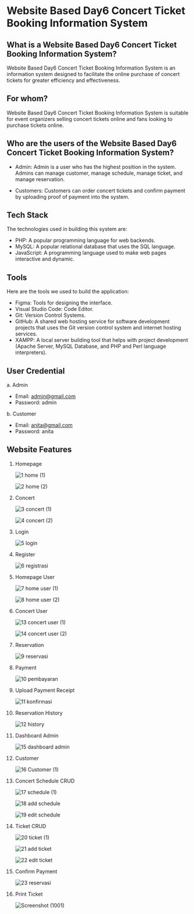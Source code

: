 # Website Based Day6 Concert Ticket Booking Information System

## What is a Website Based Day6 Concert Ticket Booking Information System?

Website Based Day6 Concert Ticket Booking Information System is an information system designed to facilitate the online purchase of concert tickets for greater efficiency and effectiveness.

## For whom?

Website Based Day6 Concert Ticket Booking Information System is suitable for event organizers selling concert tickets online and fans looking to purchase tickets online.

## Who are the users of the Website Based Day6 Concert Ticket Booking Information System?

- Admin: Admin is a user who has the highest position in the system. Admins can manage customer, manage schedule, manage ticket, and manage reservation.

- Customers: Customers can order concert tickets and confirm payment by uploading proof of payment into the system.

## Tech Stack

The technologies used in building this system are:
- PHP: A popular programming language for web backends.
- MySQL: A popular relational database that uses the SQL language.
- JavaScript: A programming language used to make web pages interactive and dynamic.

## Tools

Here are the tools we used to build the application:

- Figma: Tools for designing the interface.
- Visual Studio Code: Code Editor.
- Git: Version Control Systems.
- GitHub: A shared web hosting service for software development projects that uses the Git version control system and internet hosting services.
- XAMPP: A local server building tool that helps with project development (Apache Server, MySQL Database, and PHP and Perl language interpreters).

## User Credential

a. Admin
- Email: admin@gmail.com
- Password: admin
  
b. Customer
- Email: anita@gmail.com
- Password: anita


## Website Features

1. Homepage
   
   ![1  home (1)](https://github.com/indahcf/Website-Based-Day6-Concert-Ticket-Booking-Information-System/assets/104883886/6bc5273d-78cf-4452-9f97-641fcadc2cd2)

   ![2  home (2)](https://github.com/indahcf/Website-Based-Day6-Concert-Ticket-Booking-Information-System/assets/104883886/8d0db352-4e9c-4dae-b53e-37a17696b326)
   
2. Concert

   ![3  concert (1)](https://github.com/indahcf/Website-Based-Day6-Concert-Ticket-Booking-Information-System/assets/104883886/9057d489-664c-4c77-b9c9-3e458c160e4b)
   
   ![4  concert (2)](https://github.com/indahcf/Website-Based-Day6-Concert-Ticket-Booking-Information-System/assets/104883886/249ec797-8d1b-4678-9b16-2be1f93191ef)

3. Login

   ![5  login](https://github.com/indahcf/Website-Based-Day6-Concert-Ticket-Booking-Information-System/assets/104883886/cbc83c98-fedf-4904-8efd-1c1ad24b89c1)

4. Register

   ![6  registrasi](https://github.com/indahcf/Website-Based-Day6-Concert-Ticket-Booking-Information-System/assets/104883886/adc2588b-3228-4613-9b5d-7c56401be627)
   
5. Homepage User

   ![7  home user (1)](https://github.com/indahcf/Website-Based-Day6-Concert-Ticket-Booking-Information-System/assets/104883886/517aebb7-abaa-48fe-9ab4-17687ad35fda)
   
   ![8  home user (2)](https://github.com/indahcf/Website-Based-Day6-Concert-Ticket-Booking-Information-System/assets/104883886/68a82e56-2457-49ae-b5e2-ceb00276b78d)

6. Concert User

   ![13  concert user (1)](https://github.com/indahcf/Website-Based-Day6-Concert-Ticket-Booking-Information-System/assets/104883886/0817e516-e98d-4a53-9759-f1ae4e0be77a)
   
   ![14  concert user (2)](https://github.com/indahcf/Website-Based-Day6-Concert-Ticket-Booking-Information-System/assets/104883886/f1e3a691-aaf2-489e-ba10-dabb328f4c14)

7. Reservation

   ![9  reservasi](https://github.com/indahcf/Website-Based-Day6-Concert-Ticket-Booking-Information-System/assets/104883886/3a38b17b-1302-49c7-b6b0-2ba0fd88c6f2)
   
8. Payment

   ![10  pembayaran](https://github.com/indahcf/Website-Based-Day6-Concert-Ticket-Booking-Information-System/assets/104883886/62a387f2-bc06-486f-aa17-6657d6960281)
   
9. Upload Payment Receipt

   ![11  konfirmasi](https://github.com/indahcf/Website-Based-Day6-Concert-Ticket-Booking-Information-System/assets/104883886/941d2ec1-3dfd-47f7-a9ef-7c126afa6912)
   
10. Reservation History

    ![12  history](https://github.com/indahcf/Website-Based-Day6-Concert-Ticket-Booking-Information-System/assets/104883886/b80f49bd-ee74-46e1-96e6-88a91368e0a1)
    
11. Dashboard Admin

    ![15  dashboard admin](https://github.com/indahcf/Website-Based-Day6-Concert-Ticket-Booking-Information-System/assets/104883886/14442e8d-3d50-4040-8e04-5e59549637e4)
    
12. Customer

    ![16  Customer (1)](https://github.com/indahcf/Website-Based-Day6-Concert-Ticket-Booking-Information-System/assets/104883886/951af7a7-a955-40ae-8749-830e0694b742)
    
13. Concert Schedule CRUD

    ![17  schedule (1)](https://github.com/indahcf/Website-Based-Day6-Concert-Ticket-Booking-Information-System/assets/104883886/1f152c2f-f6b6-4313-96ad-d9ff5be13620)
    
    ![18  add schedule](https://github.com/indahcf/Website-Based-Day6-Concert-Ticket-Booking-Information-System/assets/104883886/d9da0023-f260-4f0b-8111-6f9dd197805a)
    
    ![19  edit schedule](https://github.com/indahcf/Website-Based-Day6-Concert-Ticket-Booking-Information-System/assets/104883886/f5a23028-e316-4b3b-b4d1-e5677a7d801a)
    
14. Ticket CRUD

    ![20  ticket (1)](https://github.com/indahcf/Website-Based-Day6-Concert-Ticket-Booking-Information-System/assets/104883886/823e95a1-8cc8-4364-a8f8-c0ef3a963e57)
    
    ![21  add ticket](https://github.com/indahcf/Website-Based-Day6-Concert-Ticket-Booking-Information-System/assets/104883886/35e1e2ae-688e-464d-92e4-8973172996e2)

    ![22  edit ticket](https://github.com/indahcf/Website-Based-Day6-Concert-Ticket-Booking-Information-System/assets/104883886/8eb16847-71cb-47dc-bbbd-05afa4261b8b)
    
15. Confirm Payment

    ![23  reservasi](https://github.com/indahcf/Website-Based-Day6-Concert-Ticket-Booking-Information-System/assets/104883886/e8285a66-bd04-4578-8659-0f10a2dd3973)

16. Print Ticket

    ![Screenshot (1001)](https://github.com/indahcf/Website-Based-Employee-Recruitment-Information-System-at-PT-Noto-Teknologi-Indonesia/assets/104883886/983d8449-ec23-4d02-97cd-041aa08aab82)
